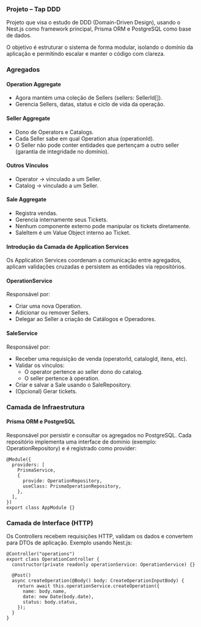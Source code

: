 ### Projeto – Tap DDD

Projeto que visa o estudo de DDD (Domain-Driven Design), usando o Nest.js como framework principal, Prisma ORM e PostgreSQL como base de dados.

O objetivo é estruturar o sistema de forma modular, isolando o domínio da aplicação e permitindo escalar e manter o código com clareza.

### Agregados

#### Operation Aggregate

- Agora mantém uma coleção de Sellers (sellers: SellerId[]).
- Gerencia Sellers, datas, status e ciclo de vida da operação.

#### Seller Aggregate

- Dono de Operators e Catalogs.
- Cada Seller sabe em qual Operation atua (operationId).
- O Seller não pode conter entidades que pertençam a outro seller (garantia de integridade no domínio).

#### Outros Vínculos

- Operator → vinculado a um Seller.
- Catalog → vinculado a um Seller.

#### Sale Aggregate

- Registra vendas.
- Gerencia internamente seus Tickets.
- Nenhum componente externo pode manipular os tickets diretamente.
- SaleItem é um Value Object interno ao Ticket.

#### Introdução da Camada de Application Services

Os Application Services coordenam a comunicação entre agregados, aplicam validações cruzadas e persistem as entidades via repositórios.

#### OperationService

Responsável por:

- Criar uma nova Operation.
- Adicionar ou remover Sellers.
- Delegar ao Seller a criação de Catálogos e Operadores.

#### SaleService

Responsável por:

- Receber uma requisição de venda (operatorId, catalogId, itens, etc).
- Validar os vínculos:
  - O operator pertence ao seller dono do catalog.
  - O seller pertence à operation.
- Criar e salvar a Sale usando o SaleRepository.
- (Opcional) Gerar tickets.

### Camada de Infraestrutura

#### Prisma ORM e PostgreSQL

Responsável por persistir e consultar os agregados no PostgreSQL. Cada repositório implementa uma interface de domínio (exemplo: OperationRepository) e é registrado como provider:

```
@Module({
  providers: [
    PrismaService,
    {
      provide: OperationRepository,
      useClass: PrismaOperationRepository,
    },
  ],
})
export class AppModule {}
```

### Camada de Interface (HTTP)

Os Controllers recebem requisições HTTP, validam os dados e convertem para DTOs de aplicação. Exemplo usando Nest.js:

```
@Controller("operations")
export class OperationController {
  constructor(private readonly operationService: OperationService) {}

  @Post()
  async createOperation(@Body() body: CreateOperationInputBody) {
    return await this.operationService.createOperation({
      name: body.name,
      date: new Date(body.date),
      status: body.status,
    });
  }
}
```
